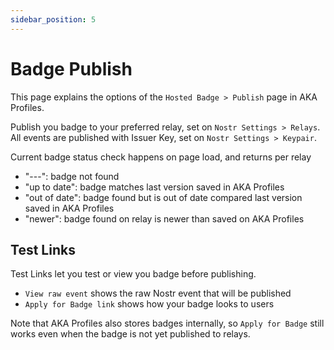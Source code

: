 ```yaml
---
sidebar_position: 5
---
```


# Badge Publish

This page explains the options of the `Hosted Badge > Publish` page in AKA Profiles.

Publish you badge to your preferred relay, set on `Nostr Settings > Relays`.
All events are published with Issuer Key, set on `Nostr Settings > Keypair`.

Current badge status check happens on page load, and returns per relay

- "---": badge not found
- "up to date": badge matches last version saved in AKA Profiles
- "out of date": badge found but is out of date compared last version saved in AKA Profiles
- "newer": badge found on relay is newer than saved on AKA Profiles

## Test Links

Test Links let you test or view you badge before publishing.

- `View raw event` shows the raw Nostr event that will be published
- `Apply for Badge link` shows how your badge looks to users

Note that AKA Profiles also stores badges internally, so `Apply for Badge` still works even when the badge is not yet published to relays.
